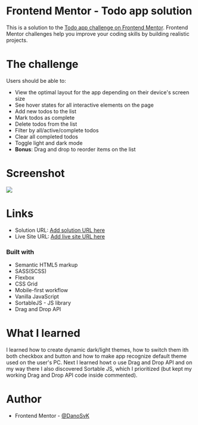# Frontend Mentor - Todo app solution

This is a solution to the [Todo app challenge on Frontend Mentor](https://www.frontendmentor.io/challenges/todo-app-Su1_KokOW). Frontend Mentor challenges help you improve your coding skills by building realistic projects. 

# The challenge

Users should be able to:

- View the optimal layout for the app depending on their device's screen size
- See hover states for all interactive elements on the page
- Add new todos to the list
- Mark todos as complete
- Delete todos from the list
- Filter by all/active/complete todos
- Clear all completed todos
- Toggle light and dark mode
- **Bonus**: Drag and drop to reorder items on the list

# Screenshot

![](https://res.cloudinary.com/dz209s6jk/image/upload/f_auto,q_auto,w_700/Challenges/llcq9eiv3ney5tkxgdtu.jpg)

# Links

- Solution URL: [Add solution URL here](https://github.com/DanoSvK/Todo-app.git)
- Live Site URL: [Add live site URL here](https://your-live-site-url.com)

### Built with

- Semantic HTML5 markup
- SASS(SCSS)
- Flexbox
- CSS Grid
- Mobile-first workflow
- Vanilla JavaScript
- SortableJS - JS library
- Drag and Drop API

# What I learned

I learned how to create dynamic dark/light themes, how to switch them ith both checkbox and button and how to make app recognize default theme used on the user's PC.
Next I learned howt o use Drag and Drop API and on my way there I also discovered Sortable JS, which I prioritized (but kept my working Drag and Drop API code inside commented).

# Author
- Frontend Mentor - [@DanoSvK](https://www.frontendmentor.io/profile/DanoSvK)
